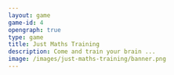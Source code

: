 ```yaml
---
layout: game
game-id: 4
opengraph: true
type: game
title: Just Maths Training
description: Come and train your brain ...
image: /images/just-maths-training/banner.png
---
```

